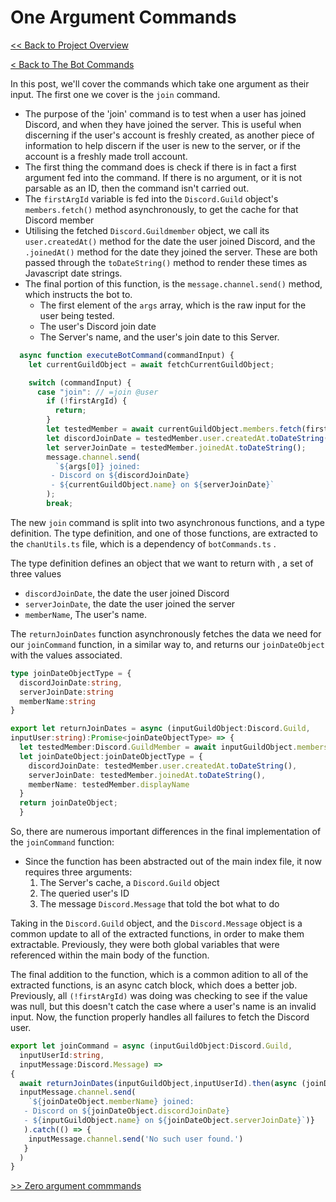 # One Argument Commands

[<< Back to Project Overview](../defenderProject.md)

[< Back to The Bot Commands](../botCommands.md)

In this post, we'll cover the commands which take one argument as their input. The first one we cover is the `join` command.

- The purpose of the 'join' command is to test when a user has joined Discord, and when they have joined the server. This is useful when discerning if the user's account is freshly created, as another piece of information to help discern if the user is new to the server, or if the account is a freshly made troll account.
- The first thing the command does is check if there is in fact a first argument fed into the command. If there is no argument, or it is not parsable as an ID, then the command isn't carried out.
- The `firstArgId` variable is fed into the `Discord.Guild` object's `members.fetch()` method asynchronously, to get the cache for that Discord member
- Utilising the fetched `Discord.Guildmember` object, we call its `user.createdAt()` method for the date the user joined Discord, and the `.joinedAt()` method for the date they joined the server. These are both passed through the `toDateString()` method to render these times as Javascript date strings.
- The final portion of this function, is the `message.channel.send()` method, which instructs the bot to. 
  - The first element of the `args` array, which is the raw input for the user being tested.
  - The user's Discord join date
  - The Server's name, and the user's join date to this Server.

```typescript
  async function executeBotCommand(commandInput) {
    let currentGuildObject = await fetchCurrentGuildObject;

    switch (commandInput) {
      case "join": // =join @user
        if (!firstArgId) {
          return;
        }
        let testedMember = await currentGuildObject.members.fetch(firstArgId);
        let discordJoinDate = testedMember.user.createdAt.toDateString();
        let serverJoinDate = testedMember.joinedAt.toDateString();
        message.channel.send(
          `${args[0]} joined:
         - Discord on ${discordJoinDate}
         - ${currentGuildObject.name} on ${serverJoinDate}`
        );
        break;
```

The new `join` command is split into two asynchronous functions, and a type definition. The type definition, and one of those functions, are extracted to the `chanUtils.ts` file, which is a dependency of `botCommands.ts` .

The type definition defines an object that we want to return with , a set of three values
  - `discordJoinDate`, the date the user joined Discord
  - `serverJoinDate`, the date the user joined the server
  - `memberName`, The user's name.
  
The `returnJoinDates` function asynchronously fetches the data we need for our `joinCommand` function, in a similar way to, and returns our `joinDateObject` with the values associated.

```typescript
type joinDateObjectType = {
  discordJoinDate:string,
  serverJoinDate:string
  memberName:string
}

export let returnJoinDates = async (inputGuildObject:Discord.Guild, 
inputUser:string):Promise<joinDateObjectType> => {
  let testedMember:Discord.GuildMember = await inputGuildObject.members.fetch(inputUser);
  let joinDateObject:joinDateObjectType = {
    discordJoinDate: testedMember.user.createdAt.toDateString(),
    serverJoinDate: testedMember.joinedAt.toDateString(),
    memberName: testedMember.displayName
  }
  return joinDateObject;
  }
```

So, there are numerous important differences in the final implementation of the `joinCommand` function:
- Since the function has been abstracted out of the main index file, it now requires three arguments:
  1. The Server's cache, a `Discord.Guild` object
  2. The queried user's ID 
  3. The message `Discord.Message` that told the bot what to do
  
Taking in the `Discord.Guild` object, and the `Discord.Message` object is a common update to all of the extracted functions, in order to make them extractable. Previously, they were both global variables that were referenced within the main body of the function.

The final addition to the function, which is a common adition to all of the extracted functions, is an async catch block, which does a better job. Previously, all  `(!firstArgId)` was doing was checking to see if the value was null, but this doesn't catch the case where a user's name is an invalid input. Now, the function properly handles all failures to fetch the Discord user.

```typescript
export let joinCommand = async (inputGuildObject:Discord.Guild, 
  inputUserId:string, 
  inputMessage:Discord.Message) =>
{
  await returnJoinDates(inputGuildObject,inputUserId).then(async (joinDateObject) => {
  inputMessage.channel.send(
    `${joinDateObject.memberName} joined:
   - Discord on ${joinDateObject.discordJoinDate}
   - ${inputGuildObject.name} on ${joinDateObject.serverJoinDate}`)}
   ).catch(() => {
    inputMessage.channel.send('No such user found.')
   }
  )
}
```

[>> Zero argument commmands](zeroArgs.md)

